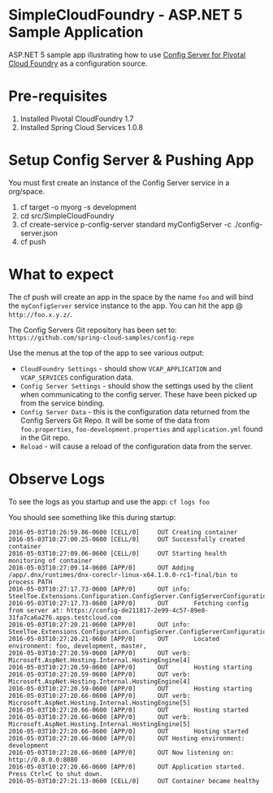 # SimpleCloudFoundry - ASP.NET 5 Sample Application 
ASP.NET 5 sample app illustrating how to use [Config Server for Pivotal Cloud Foundry](http://docs.pivotal.io/spring-cloud-services/config-server/) as a configuration source.

# Pre-requisites

1. Installed Pivotal CloudFoundry 1.7
2. Installed Spring Cloud Services 1.0.8

# Setup Config Server & Pushing App

You must first create an instance of the Config Server service in a org/space.

1. cf target -o myorg -s development
2. cd src/SimpleCloudFoundry
3. cf create-service p-config-server standard myConfigServer -c ./config-server.json
4. cf push

# What to expect
The cf push will create an app in the space by the name `foo` and will bind the `myConfigServer` service instance to the app. You can hit the app @ `http://foo.x.y.z/`.

The Config Servers Git repository has been set to: `https://github.com/spring-cloud-samples/config-repo`

Use the menus at the top of the app to see various output:

* `CloudFoundry Settings` - should show `VCAP_APPLICATION` and `VCAP_SERVICES` configuration data.
* `Config Server Settings` - should show the settings used by the client when communicating to the config server.  These have been picked up from the service binding.
* `Config Server Data` - this is the configuration data returned from the Config Servers Git Repo. It will be some of the data from `foo.properties`, `foo-development.properties` and `application.yml` found in the Git repo.
* `Reload` - will cause a reload of the configuration data from the server.

# Observe Logs
To see the logs as you startup and use the app: `cf logs foo`

You should see something like this during startup:
```
2016-05-03T10:26:59.86-0600 [CELL/0]     OUT Creating container
2016-05-03T10:27:00.25-0600 [CELL/0]     OUT Successfully created container
2016-05-03T10:27:09.06-0600 [CELL/0]     OUT Starting health monitoring of container
2016-05-03T10:27:09.14-0600 [APP/0]      OUT Adding /app/.dnx/runtimes/dnx-coreclr-linux-x64.1.0.0-rc1-final/bin to process PATH
2016-05-03T10:27:17.73-0600 [APP/0]      OUT info: SteelToe.Extensions.Configuration.ConfigServer.ConfigServerConfigurationProvider[0]
2016-05-03T10:27:17.73-0600 [APP/0]      OUT       Fetching config from server at: https://config-de211817-2e99-4c57-89e8-31fa7ca6a276.apps.testcloud.com
2016-05-03T10:27:20.21-0600 [APP/0]      OUT info: SteelToe.Extensions.Configuration.ConfigServer.ConfigServerConfigurationProvider[0]
2016-05-03T10:27:20.21-0600 [APP/0]      OUT       Located environment: foo, development, master, 
2016-05-03T10:27:20.59-0600 [APP/0]      OUT verb: Microsoft.AspNet.Hosting.Internal.HostingEngine[4]
2016-05-03T10:27:20.59-0600 [APP/0]      OUT       Hosting starting
2016-05-03T10:27:20.59-0600 [APP/0]      OUT verb: Microsoft.AspNet.Hosting.Internal.HostingEngine[4]
2016-05-03T10:27:20.59-0600 [APP/0]      OUT       Hosting starting
2016-05-03T10:27:20.66-0600 [APP/0]      OUT verb: Microsoft.AspNet.Hosting.Internal.HostingEngine[5]
2016-05-03T10:27:20.66-0600 [APP/0]      OUT       Hosting started
2016-05-03T10:27:20.66-0600 [APP/0]      OUT verb: Microsoft.AspNet.Hosting.Internal.HostingEngine[5]
2016-05-03T10:27:20.66-0600 [APP/0]      OUT       Hosting started
2016-05-03T10:27:20.66-0600 [APP/0]      OUT Hosting environment: development
2016-05-03T10:27:20.66-0600 [APP/0]      OUT Now listening on: http://0.0.0.0:8080
2016-05-03T10:27:20.66-0600 [APP/0]      OUT Application started. Press Ctrl+C to shut down.
2016-05-03T10:27:21.13-0600 [CELL/0]     OUT Container became healthy

```

